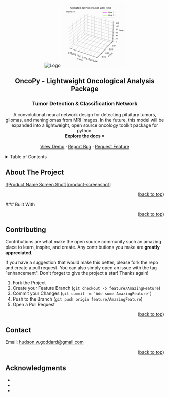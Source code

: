 
<a name="readme-top"></a>


<!-- PROJECT LOGO -->
<br />
<div align="center">
  
<img src="face_demo.gif" alt="Logo" width="200" height="200">
<img src="plot.gif" alt="plot" width="200" height="auto">
    

<h2 align="center">OncoPy - Lightweight Oncological Analysis Package
<h3 align="center">Tumor Detection & Classification Network</h3>
  <p align="center">
    A convolutional neural network design for detecting pituitary tumors, gliomas, and meningiomas from MRI images. In the future, this model will be expanded into a lightweight, open source oncology toolkit package for python.
    <br />
    <a href=[github-url]><strong>Explore the docs »</strong></a>
    <br />
    <br />
    <a href=[github-url]>View Demo</a>
    ·
    <a href=[issues_url]>Report Bug</a>
    ·
    <a href=[issues_url]>Request Feature</a>
  </p>
</div>



<!-- TABLE OF CONTENTS -->
<details>
  <summary>Table of Contents</summary>
  <ol>
    <li>
      <a href="#about-the-project">About The Project</a>
      <ul>
        <li><a href="#built-with">Built With</a></li>
      </ul>
    </li>
    <li>
      <a href="#getting-started">Getting Started</a>
      <ul>
        <li><a href="#prerequisites">Prerequisites</a></li>
        <li><a href="#installation">Installation</a></li>
      </ul>
    </li>
    <li><a href="#usage">Usage</a></li>
    <li><a href="#roadmap">Roadmap</a></li>
    <li><a href="#contributing">Contributing</a></li>
  </ol>
</details>



<!-- ABOUT THE PROJECT -->
## About The Project
[![Product Name Screen Shot][product-screenshot]](https://example.com)

<p align="right">(<a href="#readme-top">back to top</a>)</p>
### Built With

<p align="right">(<a href="#readme-top">back to top</a>)</p>


## Contributing

Contributions are what make the open source community such an amazing place to learn, inspire, and create. Any contributions you make are **greatly appreciated**.

If you have a suggestion that would make this better, please fork the repo and create a pull request. You can also simply open an issue with the tag "enhancement".
Don't forget to give the project a star! Thanks again!

1. Fork the Project
2. Create your Feature Branch (`git checkout -b feature/AmazingFeature`)
3. Commit your Changes (`git commit -m 'Add some AmazingFeature'`)
4. Push to the Branch (`git push origin feature/AmazingFeature`)
5. Open a Pull Request

<p align="right">(<a href="#readme-top">back to top</a>)</p>


## Contact

Email: hudson.w.goddard@gmail.com

<p align="right">(<a href="#readme-top">back to top</a>)</p>

<!-- ACKNOWLEDGMENTS -->
## Acknowledgments

* []()
* []()
* []()
